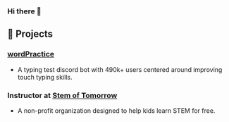 ### Hi there 👋
## 🔭 Projects
### [wordPractice](https://top.gg/bot/743183681182498906)
- A typing test discord bot with 490k+ users centered around improving touch typing skills. 

### Instructor at [Stem of Tomorrow](https://stemoftomorrow.com) 
- A non-profit organization designed to help kids learn STEM for free.
